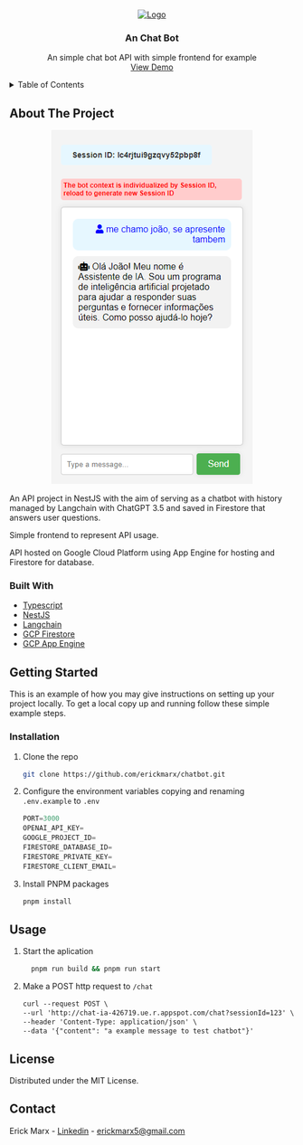 <a name="readme-top"></a>

<br />
<div align="center">
  <a href="https://raw.githubusercontent.com/othneildrew/Best-README-Template/master/images/logo.png">
    <img src="https://raw.githubusercontent.com/othneildrew/Best-README-Template/master/images/logo.png" alt="Logo" width="80" height="80">
  </a>

  <h3 align="center">An Chat Bot</h3>

  <p align="center">
    An simple chat bot API with simple frontend for example
    <br />
    <a href="https://erickmarx.github.io/chatbot/">View Demo</a>
  </p>
</div>



<!-- TABLE OF CONTENTS -->
<details>
  <summary>Table of Contents</summary>
  <ol>
    <li>
      <a href="#about-the-project">About The Project</a>
      <ul>
        <li><a href="#built-with">Built With</a></li>
      </ul>
    </li>
    <li>
      <a href="#getting-started">Getting Started</a>
      <ul>
        <li><a href="#prerequisites">Prerequisites</a></li>
        <li><a href="#installation">Installation</a></li>
      </ul>
    </li>
    <li><a href="#usage">Usage</a></li>
    <li><a href="#license">License</a></li>
    <li><a href="#contact">Contact</a></li>
  </ol>
</details>



<!-- ABOUT THE PROJECT -->
## About The Project

<div align="center">

[![Chat Bot][product-screenshot]](https://erickmarx.github.io/chatbot/)

</div>


An API project in NestJS with the aim of serving as a chatbot with history managed by Langchain with ChatGPT 3.5 and saved in Firestore that answers user questions.

Simple frontend to represent API usage.

API hosted on Google Cloud Platform using App Engine for hosting and Firestore for database.

### Built With
* [Typescript](https://www.typescriptlang.org/)
* [NestJS](https://nestjs.com/)
* [Langchain](https://js.langchain.com/v0.2/docs/introduction/)
* [GCP Firestore](https://firebase.google.com/docs/firestore?hl=pt-br)
* [GCP App Engine](https://cloud.google.com/appengine?hl=pt-BR)

<!-- GETTING STARTED -->
## Getting Started

This is an example of how you may give instructions on setting up your project locally.
To get a local copy up and running follow these simple example steps.

<!-- ### Prerequisites

This is an example of how to list things you need to use the software and how to install them.
* npm
  ```sh
  npm install
  ```

* pnpm
  ```sh
  pnpm install
  ``` -->

### Installation
1. Clone the repo
   ```sh
   git clone https://github.com/erickmarx/chatbot.git
   ```
2. Configure the environment variables copying and renaming `.env.example` to `.env`
   ```js
   PORT=3000
   OPENAI_API_KEY=
   GOOGLE_PROJECT_ID=
   FIRESTORE_DATABASE_ID=
   FIRESTORE_PRIVATE_KEY=
   FIRESTORE_CLIENT_EMAIL=
   ```
3. Install PNPM packages
   ```sh
   pnpm install
   ```



<!-- USAGE EXAMPLES -->
## Usage
1. Start the aplication
    ```sh
      pnpm run build && pnpm run start
    ```

2. Make a POST http request to `/chat`
    ```curl
    curl --request POST \
    --url 'http://chat-ia-426719.ue.r.appspot.com/chat?sessionId=123' \
    --header 'Content-Type: application/json' \
    --data '{"content": "a example message to test chatbot"}'
    ```


<!-- LICENSE -->
## License

Distributed under the MIT License.


<!-- CONTACT -->
## Contact

Erick Marx - [Linkedin](https://www.linkedin.com/in/erickmarx/) - erickmarx5@gmail.com


[product-screenshot]: docs/images/example-frontend.png
[Nestjs-url]: https://nextjs.org/
[Firestore-url]: https://reactjs.org/
[Typescript-url]: https://vuejs.org/
[Langchain-ia-url]: https://angular.io/
[AppEngine-url]: https://svelte.dev/